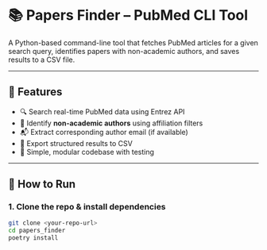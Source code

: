 # 📚 Papers Finder – PubMed CLI Tool

A Python-based command-line tool that fetches PubMed articles for a given search query, identifies papers with non-academic authors, and saves results to a CSV file.

---

## 🔧 Features

- 🔍 Search real-time PubMed data using Entrez API
- 🧪 Identify **non-academic authors** using affiliation filters
- 📬 Extract corresponding author email (if available)
- 📄 Export structured results to CSV
- 🧼 Simple, modular codebase with testing

---

## 🚀 How to Run

### 1. Clone the repo & install dependencies

```bash
git clone <your-repo-url>
cd papers_finder
poetry install
